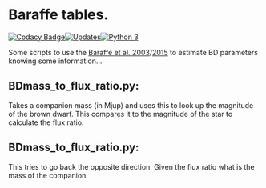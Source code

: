 # Baraffe tables.

[![Codacy Badge](https://api.codacy.com/project/badge/Grade/cdf265c880db4d3289adf77c41d5f007)](https://www.codacy.com/app/jason-neal/baraffe_tables?utm_source=github.com&utm_medium=referral&utm_content=jason-neal/baraffe_tables&utm_campaign=badger)[![Updates](https://pyup.io/repos/github/jason-neal/baraffe_tables/shield.svg)](https://pyup.io/repos/github/jason-neal/baraffe_tables/)[![Python 3](https://pyup.io/repos/github/jason-neal/baraffe_tables/python-3-shield.svg)](https://pyup.io/repos/github/jason-neal/baraffe_tables/)

Some scripts to use the [Baraffe et al. 2003](http://adsabs.harvard.edu/abs/2003A%26A...402..701B)/[2015](http://adsabs.harvard.edu/abs/2015A%26A...577A..42B) to estimate BD parameters knowing some information...

BDmass_to_flux_ratio.py:
------------------------
Takes a companion mass (in Mjup) and uses this to look up the magnitude of the brown dwarf. This compares it to the magnitude of the star to calculate the flux ratio.


BDmass_to_flux_ratio.py:
------------------------
This tries to go back the opposite direction. Given the flux ratio what is the mass of the companion.


